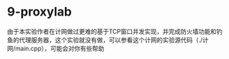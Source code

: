 # 9-proxylab

由于本实验作者在计网做过更难的基于TCP窗口并发实现，并完成防火墙功能和钓鱼的代理服务器，这个实验就没有做，可以参看这个计网的实验源代码（./计网/main.cpp），可能会对你有些帮助